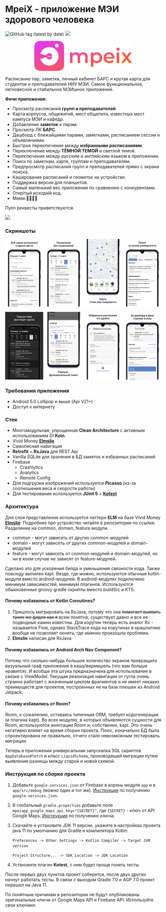 # MpeiX - приложение МЭИ здорового человека

![GitHub tag (latest by date)](https://img.shields.io/github/v/tag/tonykolomeytsev/mpeiapp?label=version) 
![](https://github.com/tonykolomeytsev/mpeiapp/workflows/Android%20build/badge.svg?branch=master)

<p align="center">
  <img src="https://github.com/tonykolomeytsev/mpeiapp/raw/master/screenshots/gradient_logo.png" />
</p>

Расписание пар, заметки, личный кабинет БАРС и крутая карта для студентов и преподавателей НИУ МЭИ. Самое функциональное, легковесное и стабильное МЭИшное приложение.

**Фичи приложения:**
+ Просмотр расписаний **групп и преподавателей**
+ Карта корпусов, общежитий, мест общепита, известных мест кампуса МЭИ и кафедр.
+ Добавление **заметок** к парам.
+ Просмотр ЛК **БАРС**.
+ Дашборд с ближайшими парами, заметками, расписанием сессии и объявлениями.
+ Быстрое переключение между **избранными расписаниями**.
+ Переключение между **ТЁМНОЙ ТЕМОЙ** и светлой темой.
+ Переключение между русским и английским языком в приложении.
+ Поиск по заметкам, карте, группам и преподавателям.
+ Предпросмотр расписаний групп и преподавателей прямо с экрана поиска.
+ Кэширование расписаний и геометок на устройстве.
+ Поддержка версии для планшетов.
+ Самый маленький вес приложения по сравнению с конкурентами.
+ Открiтый исходнiй код.
+ Меми.🤗💪😸😃

Пулл реквесты приветствуются.

[![](https://github.com/tonykolomeytsev/mpeiapp/raw/master/screenshots/3.png)](https://play.google.com/store/apps/details?id=kekmech.ru.mpeiapp)

### Скриншоты

![screenshots 1](https://github.com/tonykolomeytsev/mpeiapp/raw/master/screenshots/promo_wide_frame_1.png)

![screenshots 2](https://github.com/tonykolomeytsev/mpeiapp/raw/master/screenshots/promo_wide_frame_2.png)

### Требования приложения

+ Android 5.0 Lollipop и выше (Api V21+)
+ Доступ к интернету

### Стек

+ Многомодульная, упрощенная **Clean Architecture** с активным использованием DI **Koin**.
+ Vivid Money [**Elmslie**](https://github.com/vivid-money/elmslie)
+ Самописная навигация
+ **Retrofit** + **RxJava** для REST Api
+ Vanilla SQLite для хранения в БД заметок и избранных расписаний
+ Firebase 
  - Crashlytics
  - Analytics
  - Remote Config
+ Для подгрузки изображений используется **Picasso** (из-за соотношения веса и скорости работы)
+ Для тестирования используется **JUnit 5** + [**Kotest**](https://github.com/kotest/kotest)

### Архитектура

Для слоя представления используется паттерн **ELM** на базе Vivid Money [**Elmslie**](https://github.com/vivid-money/elmslie). Подробнее про устройство читайте в репозитории по ссылке.
Разделение на common, domain, feature модули.

- common - могут зависеть от других common-модулей
- domain - могут зависеть от других common-модулей и domain-модулей
- feature - могут зависеть от common-модулей и domain-модулей, но ни в коем случае не зависят от feature-модулей.

Сделано это для ускорения билда и уменьшения связности кода. Также повсюду выпилен kapt. Везде, где можно, используются обычные kotlin-модули вместо android-модулей. В android-модулях подключено минимум зависимостей, минимум плагинов. Используются обыкновенные groovy gradle скрипты вместо buildSrc и KTS.

#### Почему избавились от Kotlin Coroutines?

1. Пришлось мигрировать на RxJava, потому что она ~~помогает выявить таких же дидов как я~~ всем понятна, существует давно и все ее подводные камни известны. Для корутин теперь есть аналог Rx - называется Flow, однако StackTrace кода на корутинах в крашлитике вообще не позволяет понять, где именно произошла проблема.
2. **Elmslie** написан для RxJava

#### Почему избавились от Android Arch Nav Component?

Потому что сколько-нибудь большое количество экранов превращало визуальный граф приложения в кашу/вермишель (что вам больше нравится). И вообще эта штука предназначена для использования в связке с ViewModel. Текущая реализация навигации от гугла очень странно работает с жизненным циклом фрагментов и не имеет никаких преимуществ для проектов, построенных не на базе плюшек из Android Jetpack.

#### Почему избавились от Room?

Room, к сожалению, оставаясь типичным ORM, требует кодогенерации (и плагина kapt). Во всех модулях, в которых объявляются сущности для Room, используются аннотации Room и, собственно, kapt. Это очень негативно влияет на время сборки проекта. Плюс, изначально БД была спроектирована не правильно, отчего стало невозможным тестировать миграции.

Теперь в приложении универсальная запускалка SQL скриптов `AppDatabase#fetch` и класс `LiquidSchema`, производящий миграции путем выявления разницы между старой и новой схемой.

### Инструкция по сборке проекта

1. Добавьте `google-services.json` от Firebase в корень модуля `app` и в `app/src/debug` (можно один и тот же). [Инструкция](https://support.google.com/firebase/answer/7015592?hl=en) по получению `google-services.json`.

1. В глобальный `gradle.properties` добавьте поле `mpeiapp_google_maps_api_key="{SECRET}"`, где `{SECRET}` - ключ от API Google Maps. [Инструкция](https://developers.google.com/maps/gmp-get-started) по получению ключа.

1. Скачайте и установите JDK 11 версии, укажите в настройках проекта java 11 по умолчанию для Gradle и компилятора Kotlin:

   `Preferences -> Other Settings -> Kotlin Compiler -> Target JVM version`

   `Project Structure... -> SDK Location -> JDK Location`

1. Установите плагин **Kotest**, с ним будет проще гонять тесты.

После первых двух пунктов проект соберется, после двух других начнут работать тесты. В связи с выходом Gradle 7.0 и AGP 7.0 проект перешел на Java 11.

По понятным причинам в репозитории не будут опубликованы оригинальные ключи от Google Maps API и Firebase API. Используйте свои ключики.